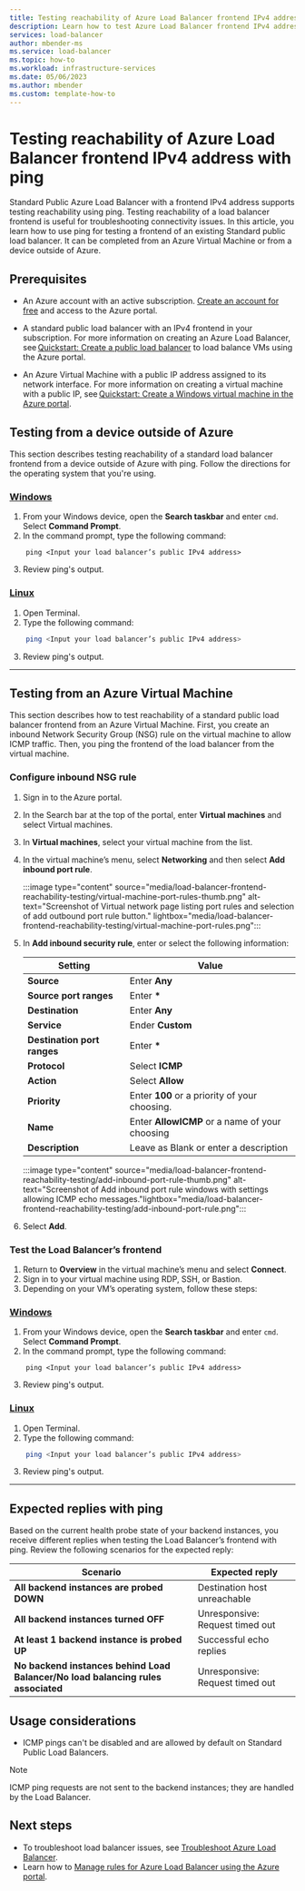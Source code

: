 ```yaml
---
title: Testing reachability of Azure Load Balancer frontend IPv4 address with ping
description: Learn how to test Azure Load Balancer frontend IPv4 address for reachability with ping from an Azure VM or an external device.
services: load-balancer
author: mbender-ms
ms.service: load-balancer
ms.topic: how-to
ms.workload: infrastructure-services
ms.date: 05/06/2023
ms.author: mbender
ms.custom: template-how-to
---
```


# Testing reachability of Azure Load Balancer frontend IPv4 address with ping

Standard Public Azure Load Balancer with a frontend IPv4 address supports testing reachability using ping. Testing reachability of a load balancer frontend is useful for troubleshooting connectivity issues. In this article, you learn how to use ping for testing a frontend of an existing Standard public load balancer. It can be completed from an Azure Virtual Machine or from a device outside of Azure.

## Prerequisites

- An Azure account with an active subscription. [Create an account for free](https://azure.microsoft.com/free/?WT.mc_id=A261C142F) and access to the Azure portal.

- A standard public load balancer with an IPv4 frontend in your subscription. For more information on creating an Azure Load Balancer, see [Quickstart: Create a public load balancer](/azure/load-balancer/quickstart-load-balancer-standard-public-portal) to load balance VMs using the Azure portal.

- An Azure Virtual Machine with a public IP address assigned to its network interface. For more information on creating a virtual machine with a public IP, see [Quickstart: Create a Windows virtual machine in the Azure portal](/azure/virtual-machines/windows/quick-create-portal).

## Testing from a device outside of Azure

This section describes testing reachability of a standard load balancer frontend from a device outside of Azure with ping. Follow the directions for the operating system that you're using.

### [Windows](#tab/windows-outide/)

1. From your Windows device, open the **Search taskbar** and enter `cmd`. Select **Command Prompt**.
2. In the command prompt, type the following command: 

```dos
    ping <Input your load balancer’s public IPv4 address>
```

3. Review ping's output.

### [Linux](#tab/linux-outside/)

1. Open Terminal.
2. Type the following command:

```bash
    ping <Input your load balancer’s public IPv4 address>
```

3. Review ping's output.

---

## Testing from an Azure Virtual Machine

This section describes how to test reachability of a standard public load balancer frontend from an Azure Virtual Machine. First, you create an inbound Network Security Group (NSG) rule on the virtual machine to allow ICMP traffic. Then, you ping the frontend of the load balancer from the virtual machine.

### Configure inbound NSG rule

1. Sign in to the Azure portal.
1. In the Search bar at the top of the portal, enter **Virtual machines** and select Virtual machines.
1. In **Virtual machines**, select your virtual machine from the list.
1. In the virtual machine’s menu, select **Networking** and then select **Add inbound port rule**.

    :::image type="content" source="media/load-balancer-frontend-reachability-testing/virtual-machine-port-rules-thumb.png" alt-text="Screenshot of Virtual network page listing port rules and selection of add outbound port rule button." lightbox="media/load-balancer-frontend-reachability-testing/virtual-machine-port-rules.png":::

1. In **Add inbound security rule**, enter or select the following information:

    | **Setting** | **Value** |
    | --- | --- |
    | **Source** | Enter **Any** |
    | **Source port ranges** | Enter **\*** |
    | **Destination** | Enter **Any** |
    | **Service** | Ender **Custom** |
    | **Destination port ranges** | Enter **\*** |
    | **Protocol** | Select **ICMP** |
    | **Action** | Select **Allow** |
    | **Priority** | Enter **100** or a priority of your choosing. |
    | **Name** | Enter **AllowICMP** or a name of your choosing |
    | **Description** | Leave as Blank or enter a description |

    :::image type="content" source="media/load-balancer-frontend-reachability-testing/add-inbound-port-rule-thumb.png" alt-text="Screenshot of Add inbound port rule windows with settings allowing ICMP echo messages."lightbox="media/load-balancer-frontend-reachability-testing/add-inbound-port-rule.png":::

1. Select **Add**.

### Test the Load Balancer’s frontend

1. Return to **Overview** in the virtual machine’s menu and select **Connect**.
1. Sign in to your virtual machine using RDP, SSH, or Bastion.
1. Depending on your VM’s operating system, follow these steps:

### [Windows](#tab/windowsvm/)

1. From your Windows device, open the **Search taskbar** and enter `cmd`. Select **Command Prompt**.
2. In the command prompt, type the following command:

```dos
    ping <Input your load balancer’s public IPv4 address>
```

3. Review ping's output.

### [Linux](#tab/linuxvm/)

1. Open Terminal.
2. Type the following command:

```bash
    ping <Input your load balancer’s public IPv4 address>
```

3. Review ping's output.

---

## Expected replies with ping

Based on the current health probe state of your backend instances, you receive different replies when testing the Load Balancer’s frontend with ping. Review the following scenarios for the expected reply: 

| **Scenario** | **Expected reply** |
| --- | --- |
| **All backend instances are probed DOWN** | Destination host unreachable  |
| **All backend instances turned OFF** | Unresponsive: Request timed out |
| **At least 1 backend instance is probed UP** | Successful echo replies |
| **No backend instances behind Load Balancer/No load balancing rules associated** | Unresponsive: Request timed out |

## Usage considerations
  * ICMP pings can't be disabled and are allowed by default on Standard Public Load Balancers. 
> [!NOTE]
> ICMP ping requests are not sent to the backend instances; they are handled by the Load Balancer. 

## Next steps

- To troubleshoot load balancer issues, see [Troubleshoot Azure Load Balancer](load-balancer-troubleshoot.md).
- Learn how to [Manage rules for Azure Load Balancer using the Azure portal](manage-rules-how-to.md).
